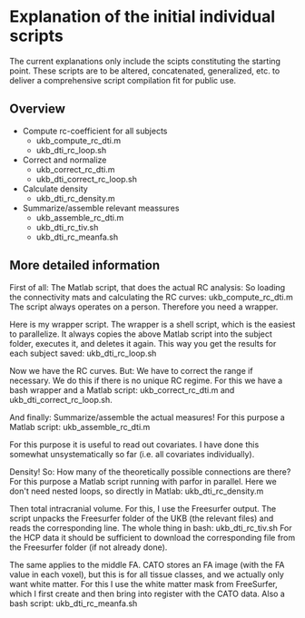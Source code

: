 # Explanation of the initial individual scripts
The current explanations only include the scipts constituting the starting point. These scripts are to be altered, concatenated, generalized, etc. to deliver a comprehensive script compilation fit for public use.  

## Overview
- Compute rc-coefficient for all subjects
  - ukb_compute_rc_dti.m
  - ukb_dti_rc_loop.sh
- Correct and normalize
  - ukb_correct_rc_dti.m
  - ukb_dti_correct_rc_loop.sh
- Calculate density
  - ukb_dti_rc_density.m
- Summarize/assemble relevant meassures
  - ukb_assemble_rc_dti.m
  - ukb_dti_rc_tiv.sh
  - ukb_dti_rc_meanfa.sh

## More detailed information
First of all: The Matlab script, that does the actual RC analysis: So loading the connectivity mats and calculating the RC curves: ukb_compute_rc_dti.m
The script always operates on a person. Therefore you need a wrapper.

Here is my wrapper script. The wrapper is a shell script, which is the easiest to parallelize. It always copies the above Matlab script into the subject folder, executes it, and deletes it again. This way you get the results for each subject saved: ukb_dti_rc_loop.sh

Now we have the RC curves. But: We have to correct the range if necessary. We do this if there is no unique RC regime. For this we have a bash wrapper and a Matlab script: ukb_correct_rc_dti.m and ukb_dti_correct_rc_loop.sh.

And finally: Summarize/assemble the actual measures! For this purpose a Matlab script: ukb_assemble_rc_dti.m

For this purpose it is useful to read out covariates. I have done this somewhat unsystematically so far (i.e. all covariates individually).

Density! So: How many of the theoretically possible connections are there? For this purpose a Matlab script running with parfor in parallel. Here we don't need nested loops, so directly in Matlab: ukb_dti_rc_density.m

Then total intracranial volume. For this, I use the Freesurfer output. The script unpacks the Freesurfer folder of the UKB (the relevant files) and reads the corresponding line. The whole thing in bash: ukb_dti_rc_tiv.sh
For the HCP data it should be sufficient to download the corresponding file from the Freesurfer folder (if not already done).

The same applies to the middle FA. CATO stores an FA image (with the FA value in each voxel), but this is for all tissue classes, and we actually only want white matter. For this I use the white matter mask from FreeSurfer, which I first create and then bring into register with the CATO data. Also a bash script: ukb_dti_rc_meanfa.sh
